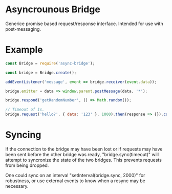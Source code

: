 
# Asyncrounous Bridge

Generice promise based request/response interface. Intended for use with post-messaging.


# Example

```javascript
const Bridge = require('async-bridge');

const bridge = Bridge.create();

addEventListener('message', event => bridge.receiver(event.data));

bridge.emitter = data => window.parent.postMessage(data, '*');

bridge.respond('getRandomNumber', () => Math.random());

// Timeout of 1s.
bridge.request('hello?', { data: '123' }, 1000).then(response => {}).catch(error => {});
```

# Syncing

If the connection to the bridge may have been lost or if requests may have been sent before the other bridge was ready, "bridge.sync(timeout)" will attempt to syncronize the state of the two bridges. This prevents requests from being dropped.

One could sync on an interval "setInterval(bridge.sync, 2000)" for robustness, or use external events to know when a resync may be necessary. 






